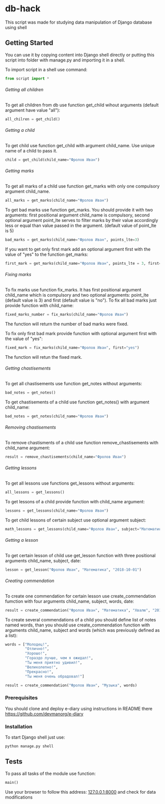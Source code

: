 # db-hack

This script was made for studying data manipulation of Django database using  shell

## Getting Started

You can use it by copying content into Django shell directly or putting this script into folder with manage.py and importing it in a shell.

To import script in a shell use command:

```python 
from script import *
```

###### Getting all children
To get all children from db use function get_child wihout arguments (default argument have value "all"):

```python
all_chilren = get_child()
```

###### Getting a child
To get child use function get_child with argument child_name. Use unique name of a child to pass it.

```python
child = get_child(child_name="Фролов Иван")
```

###### Getting marks
To get all marks of a child use function get_marks with only one compulsory argument child_name.

```python
all_marks = get_marks(child_name="Фролов Иван")
```

To get bad marks use function get_marks. You should provide it with two arguments: first positional argument child_name is compulsory, second optional argument point_lte serves to filter marks by their value accordingly less or equal than value passed in the argument. (default value of point_lte is 5)

```python
bad_marks = get_marks(child_name="Фролов Иван", points_lte=3)
```

If you want to get only first mark add an optional argument first with the value of "yes" to the function get_marks:

```python
first_mark = get_marks(child_name="Фролов Иван", points_lte = 3, first="yes")
```

###### Fixing marks

To fix marks use function fix_marks. It has first positional argument child_name which is compulsory and two optional arguments: point_lte (default value is 3) and first (default value is "no").
To fix all bad marks just provide function with child_name:

```python
fixed_marks_number = fix_marks(child_name="Фролов Иван")
```

The function will return the number of bad marks were fixed.

To fix only first bad mark provide function with optional argument first with the value of "yes":

```python
fixed_mark = fix_marks(child_name="Фролов Иван", first="yes")
```

The function will retun the fixed mark.

###### Getting chastisements

To get all chastisements use function get_notes without arguments:

```python
bad_notes = get_notes()
```

To get chastisements of a child use function get_notes() with argument child_name:

```python
bad_notes = get_notes(child_name="Фролов Иван")
```

###### Removing chastisements

To remove chastisments of a child use function remove_chastisements with child_name argument:

```python
result = remove_chastisements(child_name="Фролов Иван")
```

###### Getting lessons

To get all lessons use functions get_lessons without arguments:

```python
all_lessons = get_lessons()
```

To get lessons of a child provide function with child_name argument:

```python
lessons = get_lessons(child_name="Фролов Иван")
```

To get child lessons of certain subject use optional argument subject:

```python
math_lessons = get_lessons(child_name="Фролов Иван", subject="Математика")
```


###### Getting a lesson

To get certain lesson of child use get_lesson function with three positional arguments child_name, subject, date:

```python
lesson = get_lesson("Фролов Иван", "Математика", "2018-10-01")
```

###### Creating commendation

To create one commendation for certain lesson use create_commendation fumction with four arguments child_name, subject, words, date:

```python
result = create_commendation("Фролов Иван", "Математика", "Хвалю", "2018-10-01")
```

To create several commendations of a child you should define list of notes named words, than you should use create_commendation function with arguments child_name, subject and words (which was previously defined as a list):

```python
words = ["Молодец!",
         "Отлично!",
         "Хорошо!",
         "Гораздо лучше, чем я ожидал!",
         "Ты меня приятно удивил!",
         "Великолепно!",
         "Прекрасно!",
         "Ты меня очень обрадовал!"]

result = create_commendation("Фролов Иван", "Музыка", words)
```

### Prerequisites

You should clone and deploy e-diary using instructions in README there https://github.com/devmanorg/e-diary

### Installation

To start Django shell just use:

```bash
python manage.py shell
```

## Tests

To pass all tasks of the module use function:

```python
main()
```

Use your browser to follow this address: [127.0.0.1:8000](http://127.0.0.1:8000) and check for data modifications

